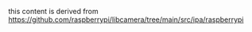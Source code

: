 this content is derived from https://github.com/raspberrypi/libcamera/tree/main/src/ipa/raspberrypi
